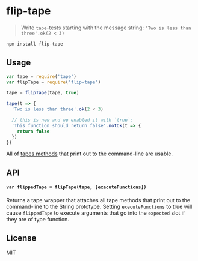 # flip-tape

> Write `tape`-tests starting with the message string: `'Two is less than three'.ok(2 < 3)`

```bash
npm install flip-tape
```

## Usage

```js
var tape = require('tape')
var flipTape = require('flip-tape')

tape = flipTape(tape, true)

tape(t => {
  'Two is less than three'.ok(2 < 3)

  // this is new and we enabled it with `true`:
  'This function should return false'.notOk(t => {
    return false
  })
})
```

All of [tapes methods](https://github.com/substack/tape#methods) that print out to the command-line are usable.

## API

#### `var flippedTape = flipTape(tape, [executeFunctions])`

Returns a tape wrapper that attaches all tape methods that print out to the command-line to the String prototype. Setting `executeFunctions` to true will cause `flippedTape` to execute arguments that go into the `expected` slot if they are of type function.

## License

MIT
